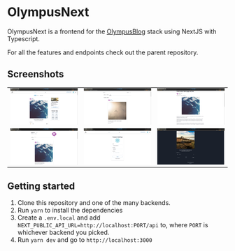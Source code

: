 # OlympusNext

OlympusNext is a frontend for the [OlympusBlog](https://github.com/sentrionic/OlympusBlog) stack using NextJS with Typescript.

For all the features and endpoints check out the parent repository.

## Screenshots

<table><tr>
  <tr>
    <td><img src="./assets/home.png" width="500"></td>
    <td><img src="./assets/search.png" width="500"></td>
    <td><img src="./assets/article.png" width="500"></td>
    </tr>
    <tr>
    <td><img src="./assets/profile.png" width="500"></td>
    <td><img src="./assets/account.png" width="500"></td>
    <td><img src="./assets/dark.png" width="500"></td>
  </tr>
  </table>

## Getting started

1. Clone this repository and one of the many backends.
2. Run `yarn` to install the dependencies
3. Create a `.env.local` and add `NEXT_PUBLIC_API_URL=http://localhost:PORT/api` to, where `PORT` is whichever backend you picked.
4. Run `yarn dev` and go to `http://localhost:3000`
